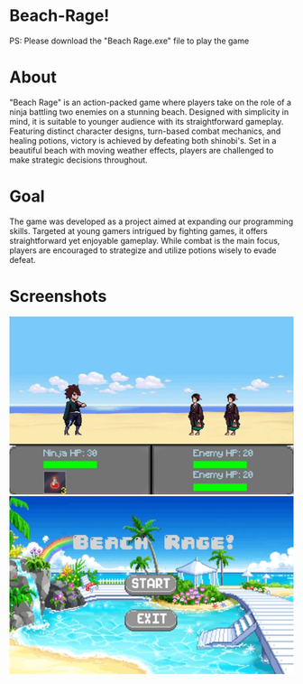 # Beach-Rage!

PS: Please download the "Beach Rage.exe" file to play the game

# About

"Beach Rage" is an action-packed game where players take on the role of a ninja battling two enemies on a stunning beach. Designed with simplicity in mind, it is suitable to younger audience with its straightforward gameplay. Featuring distinct character designs, turn-based combat mechanics, and healing potions, victory is achieved by defeating both shinobi's. Set in a beautiful beach with moving weather effects, players are challenged to make strategic decisions throughout.


# Goal

The game was developed as a project aimed at expanding our programming skills. Targeted at young gamers intrigued by fighting games, it offers straightforward yet enjoyable gameplay. While combat is the main focus, players are encouraged to strategize and utilize potions wisely to evade defeat.

# Screenshots

![Title Screen](https://raw.githubusercontent.com/johndertick/Beach-Rage/main/assets/beach_rage_gameplay_screen.png)
![Menu Screen](https://raw.githubusercontent.com/johndertick/Beach-Rage/main/assets/beach_rage_menu_screen.png)
